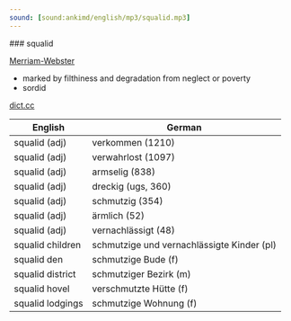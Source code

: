 ```yaml
---
sound: [sound:ankimd/english/mp3/squalid.mp3]
---
```


\### squalid

[Merriam-Webster](https://www.merriam-webster.com/dictionary/squalid)

- marked by filthiness and degradation from neglect or poverty
- sordid

[dict.cc](https://www.dict.cc/squalid)

| English        | German       |
| -------------- | ------------ |
| squalid (adj) | verkommen (1210) |
| squalid (adj) | verwahrlost (1097) |
| squalid (adj) | armselig (838) |
| squalid (adj) | dreckig (ugs, 360) |
| squalid (adj) | schmutzig (354) |
| squalid (adj) | ärmlich (52) |
| squalid (adj) | vernachlässigt (48) |
| squalid children | schmutzige und vernachlässigte Kinder (pl) |
| squalid den | schmutzige Bude (f) |
| squalid district | schmutziger Bezirk (m) |
| squalid hovel | verschmutzte Hütte (f) |
| squalid lodgings | schmutzige Wohnung (f) |
